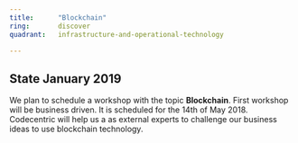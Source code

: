 ```yaml
---
title:      "Blockchain"
ring:       discover
quadrant:   infrastructure-and-operational-technology

---
```


## State January 2019 ##

We plan to schedule a workshop with the topic **Blockchain**.
First workshop will be business driven. It is scheduled for the 14th of May 2018.
Codecentric will help us a as external experts to challenge our business ideas to use blockchain technology.